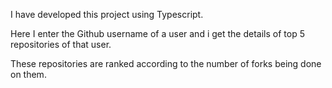 I have developed this project using Typescript.

Here I enter the Github username of a user and i get the details of top 5 repositories of that user.

These repositories are ranked according to the number of forks being done on them.

